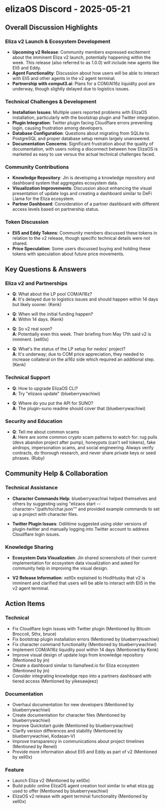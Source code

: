 # elizaOS Discord - 2025-05-21

## Overall Discussion Highlights

### Eliza v2 Launch & Ecosystem Development
- **Upcoming v2 Release**: Community members expressed excitement about the imminent Eliza v2 launch, potentially happening within the week. This release (also referred to as 1.0.0) will include new agents like Eli5 and Eddy.
- **Agent Functionality**: Discussion about how users will be able to interact with Eli5 and other agents in the v2 agent terminal.
- **Partnership with comput3.ai**: Plans for a COM/AI16z liquidity pool are underway, though slightly delayed due to logistics issues.

### Technical Challenges & Development
- **Installation Issues**: Multiple users reported problems with ElizaOS installation, particularly with the bootstrap plugin and Twitter integration.
- **Plugin Integration**: Twitter plugin facing Cloudflare errors preventing login, causing frustration among developers.
- **Database Configuration**: Questions about migrating from SQLite to PostgreSQL and proper database setup remain largely unanswered.
- **Documentation Concerns**: Significant frustration about the quality of documentation, with users noting a disconnect between how ElizaOS is marketed as easy to use versus the actual technical challenges faced.

### Community Contributions
- **Knowledge Repository**: Jin is developing a knowledge repository and dashboard system that aggregates ecosystem data.
- **Visualization Improvements**: Discussion about enhancing the visual presentation of update logs and creating a dashboard similar to DeFi Llama for the Eliza ecosystem.
- **Partner Dashboard**: Consideration of a partner dashboard with different access levels based on partnership status.

### Token Discussion
- **Eli5 and Eddy Tokens**: Community members discussed these tokens in relation to the v2 release, though specific technical details were not shared.
- **Price Speculation**: Some users discussed buying and holding these tokens with speculation about future price movements.

## Key Questions & Answers

### Eliza v2 and Partnerships
- **Q**: What about the LP pool COM/AI16z?  
  **A**: It's delayed due to logistics issues and should happen within 14 days but likely sooner. (Kenk)

- **Q**: When will the initial funding happen?  
  **A**: Within 14 days. (Kenk)

- **Q**: So v2 real soon?  
  **A**: Potentially even this week. Their briefing from May 17th said v2 is imminent. (xell0x)

- **Q**: What's the status of the LP setup for nedos' project?  
  **A**: It's underway; due to COM price appreciation, they needed to increase collateral on the ai16z side which required an additional step. (Kenk)

### Technical Support
- **Q**: How to upgrade ElizaOS CLI?  
  **A**: Try "elizaos update" (blueberrywachiwi)

- **Q**: Where do you put the API for SUNO?  
  **A**: The plugin-suno readme should cover that (blueberrywachiwi)

### Security and Education
- **Q**: Tell me about common scams  
  **A**: Here are some common crypto scam patterns to watch for: rug pulls (devs abandon project after pump), honeypots (can't sell tokens), fake airdrops, impersonation scams, and social engineering. Always verify contracts, do thorough research, and never share private keys or seed phrases. (Ruby)

## Community Help & Collaboration

### Technical Assistance
- **Character Commands Help**: blueberrywachiwi helped themselves and others by suggesting using "elizaos start --character="/path/to/char.json"" and provided example commands to set up a project with character files.

- **Twitter Plugin Issues**: Odilitime suggested using older versions of plugin-twitter and manually logging into Twitter account to address Cloudflare login issues.

### Knowledge Sharing
- **Ecosystem Data Visualization**: Jin shared screenshots of their current implementation for ecosystem data visualization and asked for community help in improving the visual design.

- **V2 Release Information**: xell0x explained to HodlHusky that v2 is imminent and clarified that users will be able to interact with Eli5 in the v2 agent terminal.

## Action Items

### Technical
- Fix Cloudflare login issues with Twitter plugin (Mentioned by Bitcoin Broccoli, Sthx, bruce)
- Fix bootstrap plugin installation errors (Mentioned by blueberrywachiwi)
- Fix character command functionality (Mentioned by blueberrywachiwi)
- Implement COM/AI16z liquidity pool within 14 days (Mentioned by Kenk)
- Improve visual design of update logs from knowledge repository (Mentioned by jin)
- Create a dashboard similar to llamafeed.io for Eliza ecosystem (Mentioned by jin)
- Consider integrating knowledge repo into a partners dashboard with tiered access (Mentioned by yikesawjeez)

### Documentation
- Overhaul documentation for new developers (Mentioned by blueberrywachiwi)
- Create documentation for character files (Mentioned by blueberrywachiwi)
- Improve Quickstart guide (Mentioned by blueberrywachiwi)
- Clarify version differences and stability (Mentioned by blueberrywachiwi, Kodasan-V)
- Improve transparency in communications about project timelines (Mentioned by Reneil)
- Provide more information about Eli5 and Eddy as part of v2 (Mentioned by xell0x)

### Feature
- Launch Eliza v2 (Mentioned by xell0x)
- Build public online ElizaOS agent creation tool similar to what eliza.gg used to offer (Mentioned by blueberrywachiwi)
- ElizaOS v2 release with agent terminal functionality (Mentioned by xell0x)